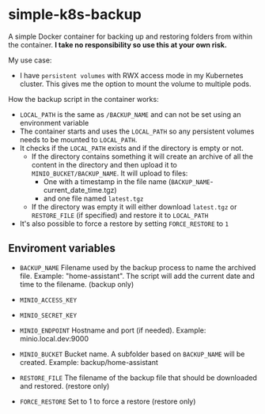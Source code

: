 # simple-k8s-backup

A simple Docker container for backing up and restoring folders from within the container. **I take no responsibility so use this at your own risk.**

My use case:

* I have `persistent volumes` with RWX access mode in my Kubernetes cluster. This gives me the option to mount the volume to multiple pods.

How the backup script in the container works:

* `LOCAL_PATH` is the same as `/BACKUP_NAME` and can not be set using an environment variable
* The container starts and uses the `LOCAL_PATH` so any persistent volumes needs to be mounted to `LOCAL_PATH`.
* It checks if the `LOCAL_PATH` exists and if the directory is empty or not.
  * If the directory contains something it will create an archive of all the content in the directory and then upload it to `MINIO_BUCKET/BACKUP_NAME`. It will upload to files:
    * One with a timestamp in the file name (`BACKUP_NAME`-current_date_time.tgz)
    * and one file named `latest.tgz`
  * If the directory was empty it will either download `latest.tgz` or `RESTORE_FILE` (if specified) and restore it to `LOCAL_PATH`
* It's also possible to force a restore by setting `FORCE_RESTORE` to `1`

## Enviroment variables

* `BACKUP_NAME` Filename used by the backup process to name the archived file. Example: "home-assistant". The script will add the current date and time to the filename. (backup only)

* `MINIO_ACCESS_KEY`

* `MINIO_SECRET_KEY`

* `MINIO_ENDPOINT` Hostname and port (if needed). Example: minio.local.dev:9000

* `MINIO_BUCKET` Bucket name. A subfolder based on `BACKUP_NAME` will be created. Example: backup/home-assistant

* `RESTORE_FILE` The filename of the backup file that should be downloaded and restored. (restore only)

* `FORCE_RESTORE` Set to 1 to force a restore (restore only)
